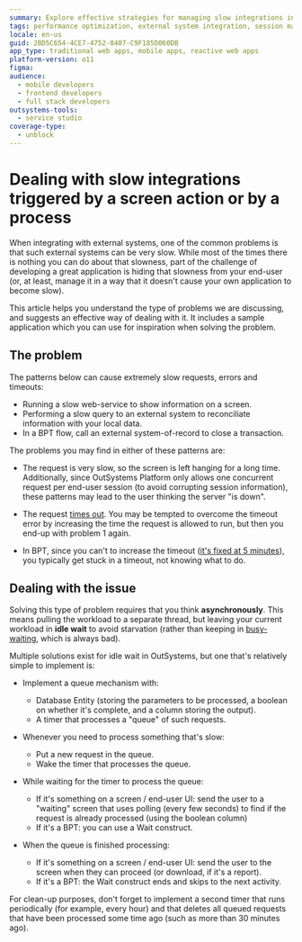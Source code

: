 ```yaml
---
summary: Explore effective strategies for managing slow integrations in OutSystems 11 (O11) triggered by screen actions or processes.
tags: performance optimization, external system integration, session management
locale: en-us
guid: 2BD5C654-4CE7-4752-8407-C9F185D060DB
app_type: traditional web apps, mobile apps, reactive web apps
platform-version: o11
figma:
audience:
  - mobile developers
  - frontend developers
  - full stack developers
outsystems-tools:
  - service studio
coverage-type:
  - unblock
---
```


# Dealing with slow integrations triggered by a screen action or by a process

When integrating with external systems, one of the common problems is that such external systems can be very slow. While most of the times there is nothing you can do about that slowness, part of the challenge of developing a great application is hiding that slowness from your end-user (or, at least, manage it in a way that it doesn't cause your own application to become slow).

This article helps you understand the type of problems we are discussing, and suggests an effective way of dealing with it. It includes a sample application which you can use for inspiration when solving the problem.

## The problem

The patterns below can cause extremely slow requests, errors and timeouts:

* Running a slow web-service to show information on a screen.
* Performing a slow query to an external system to reconciliate information with your local data.
* In a BPT flow, call an external system-of-record to close a transaction.

The problems you may find in either of these patterns are:

* The request is very slow, so the screen is left hanging for a long time. Additionally, since OutSystems Platform only allows one concurrent request per end-user session (to avoid corrupting session information), these patterns may lead to the user thinking the server "is down".

* The request [times out](https://success.outsystems.com/Support/Enterprise_Customers/Maintenance_and_Operations/Timeouts_Under_the_Hood). You may be tempted to overcome the timeout error by increasing the time the request is allowed to run, but then you end-up with problem 1 again.

* In BPT, since you can't to increase the timeout ([it's fixed at 5 minutes](https://success.outsystems.com/Support/Enterprise_Customers/Maintenance_and_Operations/BPT_-_Automatic_Activities_Timeout)), you typically get stuck in a timeout, not knowing what to do.

## Dealing with the issue

Solving this type of problem requires that you think **asynchronously**. This means pulling the workload to a separate thread, but leaving your current workload in **idle wait** to avoid starvation (rather than keeping in [busy-waiting](https://en.wikipedia.org/wiki/Busy_waiting), which is always bad).

Multiple solutions exist for idle wait in OutSystems, but one that's relatively simple to implement is:

* Implement a queue mechanism with:

    * Database Entity (storing the parameters to be processed, a boolean on whether it's complete, and a column storing the output).
    * A timer that processes a "queue" of such requests.

* Whenever you need to process something that's slow:

    * Put a new request in the queue.
    * Wake the timer that processes the queue.

* While waiting for the timer to process the queue:

    * If it's something on a screen / end-user UI: send the user to a "waiting" screen that uses polling (every few seconds) to find if the request is already processed (using the boolean column)
    * If it's a BPT: you can use a Wait construct.

* When the queue is finished processing:

    * If it's something on a screen / end-user UI: send the user to the screen when they can proceed (or download, if it's a report).
    * If it's a BPT: the Wait construct ends and skips to the next activity.

For clean-up purposes, don't forget to implement a second timer that runs periodically (for example, every hour) and that deletes all queued requests that have been processed some time ago (such as more than 30 minutes ago).

